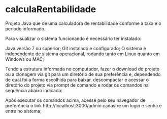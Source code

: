 # calculaRentabilidade
Projeto Java que de uma calculadora de rentabilidade conforme a taxa e o período informado.

Para visualizar o sistema funcionando é necessário ter instalado:

Java versão 7 ou superior;
Git instalado e configurado;
O sistema é independente de sistema operacional, rodando tanto em Linux quanto em Windows ou MAC;

Tendo a estrutura informada no computador, fazer o download do projeto ou a clonagem via git para um diretório de sua preferência e, dependendo de qual foi a forma escolhida para baixar, descompactar e acessar o diretório do projeto via prompt de comando e rodar os comandos na sequência abaixo indicada: 

Após executar os comandos acima, acesse pelo seu navegador de preferência o link http://localhost:3000/admin cadastre um login e senha e entre no sistema;
